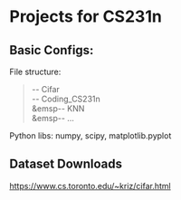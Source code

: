 # Projects for CS231n  
## Basic Configs:  
File structure:  
>-- Cifar  
>-- Coding_CS231n  
>&emsp-- KNN  
>&emsp-- ...  
  
Python libs: numpy, scipy, matplotlib.pyplot  
  
## Dataset Downloads
https://www.cs.toronto.edu/~kriz/cifar.html